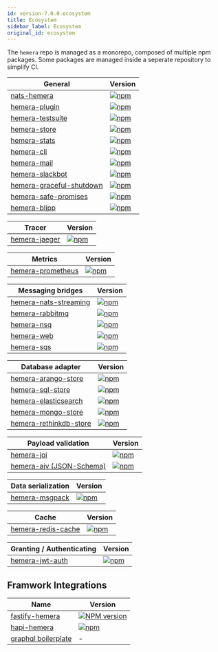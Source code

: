 ```yaml
---
id: version-7.0.0-ecosystem
title: Ecosystem
sidebar_label: Ecosystem
original_id: ecosystem
---
```


The `hemera` repo is managed as a monorepo, composed of multiple npm packages. Some packages are managed inside a seperate repository to simplify CI.

| General                                                                                                      | Version                                                                                                                                 |
| ------------------------------------------------------------------------------------------------------------ | --------------------------------------------------------------------------------------------------------------------------------------- |
| [nats-hemera](https://github.com/hemerajs/hemera/tree/master/packages/hemera)                                | [![npm](https://img.shields.io/npm/v/nats-hemera.svg?maxAge=3600)](https://www.npmjs.com/package/nats-hemera)                           |
| [hemera-plugin](https://github.com/hemerajs/hemera/tree/master/packages/hemera-plugin)                       | [![npm](https://img.shields.io/npm/v/hemera-plugin.svg?maxAge=3600)](https://www.npmjs.com/package/hemera-plugin)                       |
| [hemera-testsuite](https://github.com/hemerajs/hemera-testsuite)                                             | [![npm](https://img.shields.io/npm/v/hemera-testsuite.svg?maxAge=3600)](https://www.npmjs.com/package/hemera-testsuite)                 |
| [hemera-store](https://github.com/hemerajs/hemera/tree/master/packages/hemera-store)                         | [![npm](https://img.shields.io/npm/v/hemera-store.svg?maxAge=3600)](https://www.npmjs.com/package/hemera-store)                         |
| [hemera-stats](https://github.com/hemerajs/hemera/tree/master/packages/hemera-stats)                         | [![npm](https://img.shields.io/npm/v/hemera-stats.svg?maxAge=3600)](https://www.npmjs.com/package/hemera-stats)                         |
| [hemera-cli](https://github.com/hemerajs/hemera-cli)                                                         | [![npm](https://img.shields.io/npm/v/hemera-cli.svg?maxAge=3600)](https://www.npmjs.com/package/hemera-cli)                             |
| [hemera-mail](https://github.com/hemerajs/hemera/tree/master/packages/hemera-mail)                           | [![npm](https://img.shields.io/npm/v/hemera-mail.svg?maxAge=3600)](https://www.npmjs.com/package/hemera-mail)                           |
| [hemera-slackbot](https://github.com/hemerajs/hemera/tree/master/packages/hemera-slackbot)                   | [![npm](https://img.shields.io/npm/v/hemera-slackbot.svg?maxAge=3600)](https://www.npmjs.com/package/hemera-slackbot)                   |
| [hemera-graceful-shutdown](https://github.com/hemerajs/hemera/tree/master/packages/hemera-graceful-shutdown) | [![npm](https://img.shields.io/npm/v/hemera-graceful-shutdown.svg?maxAge=3600)](https://www.npmjs.com/package/hemera-graceful-shutdown) |
| [hemera-safe-promises](https://github.com/hemerajs/hemera/tree/master/packages/hemera-safe-promises)         | [![npm](https://img.shields.io/npm/v/hemera-safe-promises.svg?maxAge=3600)](https://www.npmjs.com/package/hemera-safe-promises)         |
| [hemera-blipp](https://github.com/hemerajs/hemera/tree/master/packages/hemera-blipp)                         | [![npm](https://img.shields.io/npm/v/hemera-blipp.svg?maxAge=3600)](https://www.npmjs.com/package/hemera-blipp)                         |

| Tracer                                                                                 | Version                                                                                                           |
| -------------------------------------------------------------------------------------- | ----------------------------------------------------------------------------------------------------------------- |
| [hemera-jaeger](https://github.com/hemerajs/hemera/tree/master/packages/hemera-jaeger) | [![npm](https://img.shields.io/npm/v/hemera-jaeger.svg?maxAge=3600)](https://www.npmjs.com/package/hemera-jaeger) |

| Metrics                                                                                        | Version                                                                                                                   |
| ---------------------------------------------------------------------------------------------- | ------------------------------------------------------------------------------------------------------------------------- |
| [hemera-prometheus](https://github.com/hemerajs/hemera/tree/master/packages/hemera-prometheus) | [![npm](https://img.shields.io/npm/v/hemera-prometheus.svg?maxAge=3600)](https://www.npmjs.com/package/hemera-prometheus) |

| Messaging bridges                                                                | Version                                                                                                                           |
| -------------------------------------------------------------------------------- | --------------------------------------------------------------------------------------------------------------------------------- |
| [hemera-nats-streaming](https://github.com/hemerajs/hemera-nats-streaming)       | [![npm](https://img.shields.io/npm/v/hemera-nats-streaming.svg?maxAge=3600)](https://www.npmjs.com/package/hemera-nats-streaming) |
| [hemera-rabbitmq](https://github.com/hemerajs/hemera-rabbitmq)                   | [![npm](https://img.shields.io/npm/v/hemera-rabbitmq.svg?maxAge=3600)](https://www.npmjs.com/package/hemera-rabbitmq)             |
| [hemera-nsq](https://github.com/hemerajs/hemera/tree/master/packages/hemera-nsq) | [![npm](https://img.shields.io/npm/v/hemera-nsq.svg?maxAge=3600)](https://www.npmjs.com/package/hemera-nsq)                       |
| [hemera-web](https://github.com/hemerajs/hemera/tree/master/packages/hemera-web) | [![npm](https://img.shields.io/npm/v/hemera-web.svg?maxAge=3600)](https://www.npmjs.com/package/hemera-web)                       |
| [hemera-sqs](https://github.com/hemerajs/hemera/tree/master/packages/hemera-sqs) | [![npm](https://img.shields.io/npm/v/hemera-sqs.svg?maxAge=3600)](https://www.npmjs.com/package/hemera-sqs)                       |

| Database adapter                                                             | Version                                                                                                                             |
| ---------------------------------------------------------------------------- | ----------------------------------------------------------------------------------------------------------------------------------- |
| [hemera-arango-store](https://github.com/hemerajs/hemera-arango-store)       | [![npm](https://img.shields.io/npm/v/hemera-arango-store.svg?maxAge=3600)](https://www.npmjs.com/package/hemera-arango-store)       |
| [hemera-sql-store](https://github.com/hemerajs/hemera-sql-store)             | [![npm](https://img.shields.io/npm/v/hemera-sql-store.svg?maxAge=3600)](https://www.npmjs.com/package/hemera-sql-store)             |
| [hemera-elasticsearch](https://github.com/hemerajs/hemera-elasticsearch)     | [![npm](https://img.shields.io/npm/v/hemera-elasticsearch.svg?maxAge=3600)](https://www.npmjs.com/package/hemera-elasticsearch)     |
| [hemera-mongo-store](https://github.com/hemerajs/hemera-mongo-store)         | [![npm](https://img.shields.io/npm/v/hemera-mongo-store.svg?maxAge=3600)](https://www.npmjs.com/package/hemera-mongo-store)         |
| [hemera-rethinkdb-store](https://github.com/hemerajs/hemera-rethinkdb-store) | [![npm](https://img.shields.io/npm/v/hemera-rethinkdb-store.svg?maxAge=3600)](https://www.npmjs.com/package/hemera-rethinkdb-store) |

| Payload validation                                                                             | Version                                                                                                     |
| ---------------------------------------------------------------------------------------------- | ----------------------------------------------------------------------------------------------------------- |
| [hemera-joi](https://github.com/hemerajs/hemera/tree/master/packages/hemera-joi)               | [![npm](https://img.shields.io/npm/v/hemera-joi.svg?maxAge=3600)](https://www.npmjs.com/package/hemera-joi) |
| [hemera-ajv (JSON-Schema)](https://github.com/hemerajs/hemera/tree/master/packages/hemera-ajv) | [![npm](https://img.shields.io/npm/v/hemera-ajv.svg?maxAge=3600)](https://www.npmjs.com/package/hemera-ajv) |

| Data serialization                                                                       | Version                                                                                                             |
| ---------------------------------------------------------------------------------------- | ------------------------------------------------------------------------------------------------------------------- |
| [hemera-msgpack](https://github.com/hemerajs/hemera/tree/master/packages/hemera-msgpack) | [![npm](https://img.shields.io/npm/v/hemera-msgpack.svg?maxAge=3600)](https://www.npmjs.com/package/hemera-msgpack) |

| Cache                                                                | Version                                                                                                                     |
| -------------------------------------------------------------------- | --------------------------------------------------------------------------------------------------------------------------- |
| [hemera-redis-cache](https://github.com/hemerajs/hemera-redis-cache) | [![npm](https://img.shields.io/npm/v/hemera-redis-cache.svg?maxAge=3600)](https://www.npmjs.com/package/hemera-redis-cache) |

| Granting / Authenticating                                                                  | Version                                                                                                               |
| ------------------------------------------------------------------------------------------ | --------------------------------------------------------------------------------------------------------------------- |
| [hemera-jwt-auth](https://github.com/hemerajs/hemera/tree/master/packages/hemera-jwt-auth) | [![npm](https://img.shields.io/npm/v/hemera-jwt-auth.svg?maxAge=3600)](https://www.npmjs.com/package/hemera-jwt-auth) |

## Framwork Integrations

| Name                                                              | Version                                                                                                                    |
| ----------------------------------------------------------------- | -------------------------------------------------------------------------------------------------------------------------- |
| [fastify-hemera](https://github.com/hemerajs/fastify-hemera)      | [![NPM version](https://img.shields.io/npm/v/fastify-hemera.svg?style=flat)](https://www.npmjs.com/package/fastify-hemera) |
| [hapi-hemera](https://github.com/hemerajs/hapi-hemera)            | [![npm](https://img.shields.io/npm/v/hapi-hemera.svg?maxAge=3600)](https://www.npmjs.com/package/hapi-hemera)              |
| [graphql boilerplate](https://github.com/hemerajs/graphql-hemera) | -                                                                                                                          |
